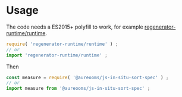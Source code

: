 # Usage
The code needs a ES2015+ polyfill to work, for example
[regenerator-runtime/runtime](https://babeljs.io/docs/usage/polyfill).
```js
require( 'regenerator-runtime/runtime' ) ;
// or
import 'regenerator-runtime/runtime' ;
```

Then
```js
const measure = require( '@aureooms/js-in-situ-sort-spec' ) ;
// or
import measure from '@aureooms/js-in-situ-sort-spec' ;
```
